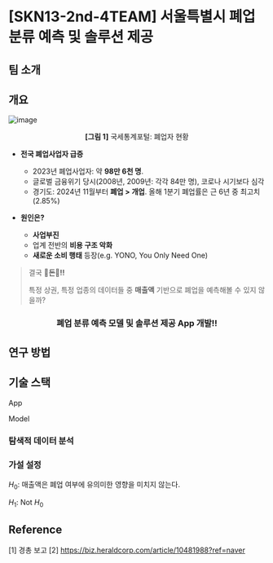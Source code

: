 # [SKN13-2nd-4TEAM] 서울특별시 폐업 분류 예측 및 솔루션 제공

## 팀 소개

## 개요

![image](https://github.com/user-attachments/assets/877f75f7-a7a9-44e6-88b4-0472f9994382)
<p align="center"><b>[그림 1]</b> 국세통계포털: 폐업자 현황</p>


* **전국 폐업사업자 급증**
  * 2023년 폐업사업자: 약 **98만 6천 명**.
  * 글로벌 금융위기 당시(2008년, 2009년: 각각 84만 명), 코로나 시기보다 심각
  * 경기도: 2024년 11월부터 **폐업 > 개업**. 올해 1분기 폐업률은 근 6년 중 최고치(2.85%)

* **원인은?**
  * **사업부진**
  * 업계 전반의 **비용 구조 악화**
  * **새로운 소비 행태** 등장(e.g. YONO, You Only Need One)

> 결국 **💸돈💸!!**
> 
> 특정 상권, 특정 업종의 데이터들 중 **매출액** 기반으로 폐업을 예측해볼 수 있지 않을까?
> 
<h3 align="center"><b>폐업 분류 예측 모델 및 솔루션 제공 App 개발!!</b></h3>


## 연구 방법

## 기술 스택

App

Model

### 탐색적 데이터 분석
### 가설 설정

$H_0$: 매출액은 폐업 여부에 유의미한 영향을 미치지 않는다.

$H_1$: Not $H_0$

## Reference

[1] 경총 보고
[2] https://biz.heraldcorp.com/article/10481988?ref=naver
